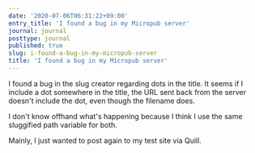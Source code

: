 ```yaml
---
date: '2020-07-06T06:31:22+09:00'
entry_title: 'I found a bug in my Micropub server'
journal: journal
posttype: journal
published: true
slug: i-found-a-bug-in-my-micropub-server
title: 'I found a bug in my Micropub server'
---
```


I found a bug in the slug creator regarding dots in the title. It seems if I include a dot somewhere in the title, the URL sent back from the server doesn't include the dot, even though the filename does.

I don't know offhand what's happening because I think I use the same sluggified path variable for both.

Mainly, I just wanted to post again to my test site via Quill.
